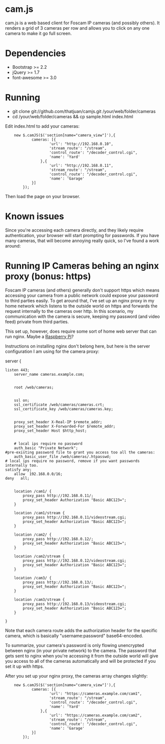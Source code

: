 cam.js
=====

cam.js is a web based client for Foscam IP cameras (and possibly others). It renders a grid of 3 cameras per row and allows you to click on any one camera to make it go full screen.

Dependencies
=====
 - Bootstrap >= 2.2
 - jQuery >= 1.7
 - font-awesome >= 3.0

Running
=====

 - git clone git://github.com/thatjuan/camjs.git /your/web/folder/cameras
 - cd /your/web/folder/cameras && cp sample.html index.html

Edit index.html to add your cameras:

  		new $.camJS($('section[name="camera_view"]'),{
				cameras: [{
		                'url': "http://192.168.0.10",
		                'stream_route': "/stream",
		                'control_route': "/decoder_control.cgi",
		                'name': 'Yard'
		            },{
		                'url': "http://192.168.0.11",
		                'stream_route': "/stream",
		                'control_route': "/decoder_control.cgi",
		                'name': 'Garage'
		        }]
			});

Then load the page on your browser.

Known issues
=====

Since you're accessing each camera directly, and they likely require authentication, your browser will start prompting for passwords.
If you have many cameras, that will become annoying really quick, so I've found a work around:

Running IP Cameras behing an nginx proxy (bonus: https)
=====

Foscam IP cameras (and others) generally don't support https which means accessing your camera from a public network could expose your password to third parties easily.
To get around that, I've set up an nginx proxy in my home network which listens to the outside world on https and forwards the request internally to the cameras over http. In this scenario, my communication with the camera is secure, keeping my password (and video feed) private from third parties.

This set up, however, does require some sort of home web server that can run nginx. Maybe a <a href="http://www.raspberrypi.org/">Raspberry Pi</a>?

Instructions on installing nginx don't belong here, but here is the server configuration I am using for the camera proxy:

  server {

  	listen 443;
		server_name cameras.example.com;


		root /web/cameras;


	 	ssl on;
	    ssl_certificate /web/cameras/cameras.crt;
	    ssl_certificate_key /web/cameras/cameras.key;


		proxy_set_header X-Real-IP $remote_addr;
		proxy_set_header X-Forwarded-For $remote_addr;
		proxy_set_header Host $http_host;


		# local ips require no password
		auth_basic "Private Network";
    #pre-existing password file to grant you access too all the cameras:
		auth_basic_user_file /web/cameras/.htpasswd; 
    # local ips require no password, remove if you want passwords internally too.
    satisfy any;
		allow  192.168.0.0/16;
    deny   all;


		location /cam1/ {
			proxy_pass http://192.168.0.11/;
			proxy_set_header Authorization "Basic ABC123=";
		}	

		location /cam1/stream {
			proxy_pass http://192.168.0.11/videostream.cgi;
			proxy_set_header Authorization "Basic ABC123=";
		}	

		location /cam2/ {
			proxy_pass http://192.168.0.12/;
			proxy_set_header Authorization "Basic ABC123=";
		}	

		location /cam2/stream {
			proxy_pass http://192.168.0.12/videostream.cgi;
			proxy_set_header Authorization "Basic ABC123=";
		}	

		location /cam3/ {
			proxy_pass http://192.168.0.13/;
			proxy_set_header Authorization "Basic ABC123=";
		}	

		location /cam3/stream {
			proxy_pass http://192.168.0.13/videostream.cgi;
			proxy_set_header Authorization "Basic ABC123=";
		}

	}


Note that each camera route adds the authorization header for the specific camera, which is basically "username:password" base64-encoded.

To summarize, your camera's password is only flowing unencrypted between nginx (in your private network) to the camera. The password that gets sent to nginx when you're accessing it from the outside world will give you access to all of the cameras automatically and will be protected if you set it up with https.

After you set up your nginx proxy, the cameras array changes slightly:

    	new $.camJS($('section[name="camera_view"]'),{
				cameras: [{
		                'url': "https://cameras.example.com/cam1",
		                'stream_route': "/stream",
		                'control_route': "/decoder_control.cgi",
		                'name': 'Yard'
		            },{
		                'url': "https://cameras.example.com/cam2",
		                'stream_route': "/stream",
		                'control_route': "/decoder_control.cgi",
		                'name': 'Garage'
		        }]
			});
